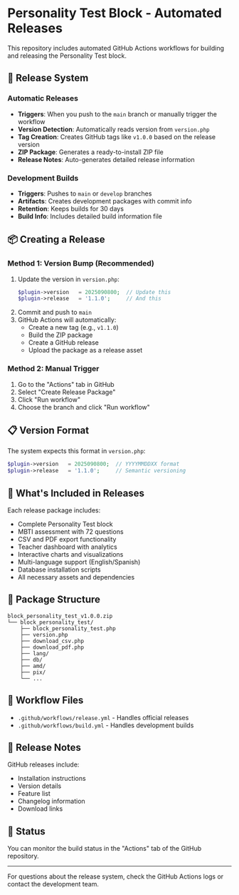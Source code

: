 # Personality Test Block - Automated Releases

This repository includes automated GitHub Actions workflows for building and releasing the Personality Test block.

## 🚀 Release System

### Automatic Releases
- **Triggers**: When you push to the `main` branch or manually trigger the workflow
- **Version Detection**: Automatically reads version from `version.php`
- **Tag Creation**: Creates GitHub tags like `v1.0.0` based on the release version
- **ZIP Package**: Generates a ready-to-install ZIP file
- **Release Notes**: Auto-generates detailed release information

### Development Builds
- **Triggers**: Pushes to `main` or `develop` branches
- **Artifacts**: Creates development packages with commit info
- **Retention**: Keeps builds for 30 days
- **Build Info**: Includes detailed build information file

## 📦 Creating a Release

### Method 1: Version Bump (Recommended)
1. Update the version in `version.php`:
   ```php
   $plugin->version   = 2025090800;  // Update this
   $plugin->release   = '1.1.0';     // And this
   ```
2. Commit and push to `main`
3. GitHub Actions will automatically:
   - Create a new tag (e.g., `v1.1.0`)
   - Build the ZIP package
   - Create a GitHub release
   - Upload the package as a release asset

### Method 2: Manual Trigger
1. Go to the "Actions" tab in GitHub
2. Select "Create Release Package"
3. Click "Run workflow"
4. Choose the branch and click "Run workflow"

## 📋 Version Format

The system expects this format in `version.php`:
```php
$plugin->version   = 2025090800;  // YYYYMMDDXX format
$plugin->release   = '1.1.0';     // Semantic versioning
```

## 🎯 What's Included in Releases

Each release package includes:
- Complete Personality Test block
- MBTI assessment with 72 questions
- CSV and PDF export functionality
- Teacher dashboard with analytics
- Interactive charts and visualizations
- Multi-language support (English/Spanish)
- Database installation scripts
- All necessary assets and dependencies

## 📁 Package Structure

```
block_personality_test_v1.0.0.zip
└── block_personality_test/
    ├── block_personality_test.php
    ├── version.php
    ├── download_csv.php
    ├── download_pdf.php
    ├── lang/
    ├── db/
    ├── amd/
    ├── pix/
    └── ...
```

## 🔧 Workflow Files

- `.github/workflows/release.yml` - Handles official releases
- `.github/workflows/build.yml` - Handles development builds

## 📝 Release Notes

GitHub releases include:
- Installation instructions
- Version details
- Feature list
- Changelog information
- Download links

## 🚦 Status

You can monitor the build status in the "Actions" tab of the GitHub repository.

---

For questions about the release system, check the GitHub Actions logs or contact the development team.
